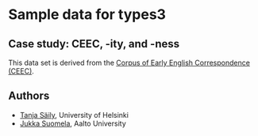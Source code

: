 # Sample data for types3

## Case study: CEEC, -ity, and -ness

This data set is derived from the [Corpus of Early English Correspondence (CEEC)](https://varieng.helsinki.fi/CoRD/corpora/CEEC/).

## Authors

- [Tanja Säily](https://tanjasaily.fi/), University of Helsinki
- [Jukka Suomela](https://jukkasuomela.fi/), Aalto University
